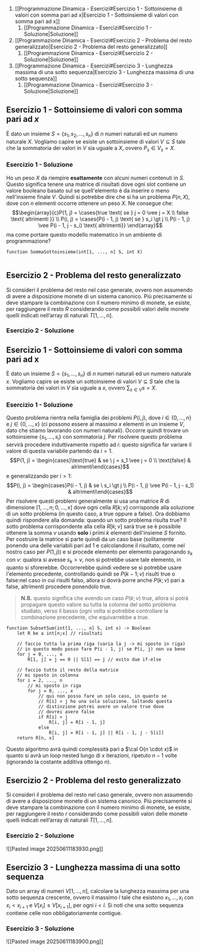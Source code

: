 1. [[Programmazione Dinamica - Esercizi#Esercizio 1 - Sottoinsieme di valori con somma pari ad x|Esercizio 1 - Sottoinsieme di valori con somma pari ad x]]
	1. [[Programmazione Dinamica - Esercizi#Esercizio 1 - Soluzione|Soluzione]]
2. [[Programmazione Dinamica - Esercizi#Esercizio 2 - Problema del resto generalizzato|Esercizio 2 - Problema del resto generalizzato]]
	1. [[Programmazione Dinamica - Esercizi#Esercizio 2 - Soluzione|Soluzione]]
3. [[Programmazione Dinamica - Esercizi#Esercizio 3 - Lunghezza massima di una sotto sequenza|Esercizio 3 - Lunghezza massima di una sotto sequenza]]
	1. [[Programmazione Dinamica - Esercizi#Esercizio 3 - Soluzione|Soluzione]]
## Esercizio 1 - Sottoinsieme di valori con somma pari ad $x$
È dato un insieme $S = \{s_1, s_2, \dots, s_n\}$ di $n$ numeri naturali ed un numero naturale $X$. Vogliamo capire se esiste un sottoinsieme di valori $V \subseteq S$ tale che la sommatoria dei valori in $V$ sia uguale a $X$, ovvero $P_s \in V_s = X$.
### Esercizio 1 - Soluzione
Ho un peso $X$ da riempire **esattamente** con alcuni numeri contenuti in $S$.
Questo significa tenere una matrice di risultati dove ogni slot contiene un valore booleano basato sul se quell'elemento è da inserire o meno nell'insieme finale $V$.
Quindi si potrebbe dire che si ha un problema $P(n,X)$, dove con $n$ elementi occorre ottenere un peso $X$. Ne consegue che: $$\begin{array}{c}P(1, j) = \cases{true \text{ se } j = 0 \vee j = X \\ false \text{ altrimenti }} \\ P(i, j) = \cases{P(i - 1, j) \text{ se } s_i \gt j \\ P(i - 1, j) \vee P(i - 1, j - s_i) \text{ altrimenti}} \end{array}$$ma come portare questo modello matematico in un ambiente di programmazione?
```pseudocodice
function SommaSottoinsieme(int[1, ..., n] S, int X)
	
```
## Esercizio 2 - Problema del resto generalizzato
Si consideri il problema del resto nel caso generale, ovvero non assumendo di avere a disposizione monete di un sistema canonico. Più precisamente si deve stampare la combinazione con il numero minimo di monete, se esiste, per raggiungere il resto $R$ considerando come possibili valori delle monete quelli indicati nell’array di naturali $T[1, \dots, n]$.
### Esercizio 2 - Soluzione

## Esercizio 1 - Sottoinsieme di valori con somma pari ad x
È dato un insieme $S = \{s_1, \dots, s_n\}$ di $n$ numeri naturali ed un numero naturale $x$. Vogliamo capire se esiste un sottoinsieme di valori $V \subseteq S$ tale che la sommatoria dei valori in $V$ sia uguale a $x$, ovvero $\sum_{s∈V}{s = X}$.
### Esercizio 1 - Soluzione
Questo problema rientra nella famiglia dei problemi $P(i, j)$, dove $i \in \{0, \dots, n\}$ e $j \in \{0, \dots, x\}$ (ci possono essere al massimo $x$ elementi in un insieme $V$, dato che stiamo lavorando con numeri naturali).
Occorre quindi trovare un sottoinsieme $\{s_1, \dots, s_i\}$ con sommatoria $j$.
Per risolvere questo problema servirà procedere induttivamente rispetto ad $i:$ questo significa far variare il valore di questa variabile partendo da $i = 1$.$$P(1, j) = \begin{cases}\text{true} & se \ j = s_1 \vee j = 0 \\ \text{false} & alrimenti\end{cases}$$e generalizzando per $i \gt 1$:$$P(i, j) = \begin{cases}P(i - 1, j) & se \ s_i \gt j \\ P(i - 1, j) \vee P(i - 1, j - s_1) & altrimenti\end{cases}$$Per risolvere questi problemi generalmente si usa una matrice $R$ di dimensione $[1, \dots, n; 0, \dots, x]$ dove ogni cella $R[k; v]$ corrisponde alla soluzione di un sotto problema (in questo caso, a $\text{true}$ oppure a $\text{false}$).
Ora dobbiamo quindi rispondere alla domanda: quando un sotto problema risulta $\text{true}$?
Il sotto problema corrispondente alla cella $R[k; v]$ sarà $\text{true}$ se è possibile ottenere la somma $v$ usando **solo** i primi $k$ elementi dell'insieme $S$ fornito.
Per costruire la matrice si parte quindi da un caso base (solitamente ponendo una delle variabili pari ad $1$ e calcolandone il risultato, come nel nostro caso per $P(1, j)$) e si procede elemento per elemento paragonando $s_k$ con $v$: qualora si avesse $s_k \gt v$, non si potrebbe usare tale elemento, in quanto si sforerebbe. Occorrerebbe quindi vedere se si potrebbe usare l'elemento precedente, controllando quindi se $P(k-1; v)$ risulti $\text{true}$ o $\text{false}:$nel caso in cui risulti falso, allora si dovrà porre anche $P(k;v)$ pari a $\text{false}$, altrimenti procedere ponendolo $\text{true}$.
> **N.B.** questo significa che avendo un caso $P(k; v)$ $\text{true}$, allora si potrà propagare questo valore su tutta la colonna del sotto problema studiato, verso il basso (ogni volta si potrebbe controllare la combinazione precedente, che equivarrebbe a $\text{true}$.

```pseudocodice
function SubsetSum(int[1, ..., n] S, int x) -> Boolean
	let R be a int[n;x] // risultati
	
	// faccio tutta la prima riga (varia la j -> mi sposto in riga)
	// in questo modo posso fare P(i - 1, j) se P(i, j) non va bene
	for j = 0, ..., x
		R[1, j] = j == 0 || S[1] == j // evito due if-else
	
	// faccio tutto il resto della matrice
	// mi sposto in colonna
	for i = 2, ..., n
		// mi sposto in riga
		for j = 0, ..., x
			// qui non posso fare un solo caso, in quanto se
			// R[i] > j ho una sola soluzione. Saltando questa
			// distinzione potrei avere un valore true dove
			// dovrei avere false
			if R[i] > j
				R[i, j] = R[i - 1, j]
			else
				R[i, j] = R[i - 1, j] || R[i - 1, j - S[i]]
	return R[n, x]
```
Questo algoritmo avrà quindi complessità pari a $\cal O(n \cdot x)$ in quanto si avrà un loop nested lungo di $x$ iterazioni, ripetuto $n-1$ volte (ignorando la costante additiva ottengo $n$).
## Esercizio 2 - Problema del resto generalizzato
Si consideri il problema del resto nel caso generale, ovvero non assumendo di avere a disposizione monete di un sistema canonico. Più precisamente si deve stampare la combinazione con il numero minimo di monete, se esiste, per raggiungere il resto $r$ considerando come possibili valori delle monete quelli indicati nell’array di naturali $T[1, \dots, n]$.
### Esercizio 2 - Soluzione
![[Pasted image 20250611183930.png]]
## Esercizio 3 - Lunghezza massima di una sotto sequenza 
Dato un array di numeri $V[1, \dots, n]$, calcolare la lunghezza massima per una sotto sequenza crescente, ovvero il massimo $l$ tale che esistono $x_1, \dots , x_l$ con $x_i < x_{i+1}$ e $V [x_i] \leq V[x_{i+1}]$, per ogni $i \lt l$.
Si noti che una sotto sequenza contiene celle non obbligatoriamente contigue.
### Esercizio 3 - Soluzione
![[Pasted image 20250611183900.png]]